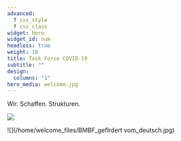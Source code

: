 ```yaml
---
advanced:
  ? css_style
  ? css_class
widget: hero
widget_id: num
headless: true
weight: 10
title: Task Force COVID-19
subtitle: ""
design:
  columns: "1"
hero_media: welcome.jpg
---
```


Wir. Schaffen. Strukturen.

![](/home/welcome_files/NetzUniMed.jpg)

![](/home/welcome_files/BMBF_gefîrdert vom_deutsch.jpg)
